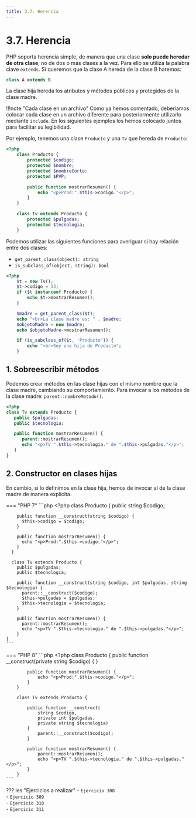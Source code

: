 ```yaml
---
title: 3.7. Herencia
---
```

# 3.7. Herencia

PHP soporta herencia simple, de manera que una clase **solo puede heredar de otra clase**, no de dos o más clases a la vez. Para ello se utiliza la palabra clave `extends`. Si queremos que la clase A hereda de la clase B haremos:

```php
class A extends B
```

La clase hija hereda los atributos y métodos públicos y protegidos de la clase madre.

!!!note "Cada clase en un archivo"
	Como ya hemos comentado, deberíamos colocar cada clase en un archivo diferente para posteriormente utilizarlo mediante `include`. En los siguientes ejemplos los hemos colocado juntos para facilitar su legibilidad.

Por ejemplo, tenemos una clase `Producto` y una `Tv` que hereda de `Producto`:

```php
<?php
    class Producto {
        protected $codigo;
        protected $nombre;
        protected $nombreCorto;
        protected $PVP;

        public function mostrarResumen() {
            echo "<p>Prod:".$this->codigo."</p>";
        }
    }

    class Tv extends Producto {
        protected $pulgadas;
        protected $tecnologia;
    }
```

Podemos utilizar las siguientes funciones para averiguar si hay relación entre dos clases:

- `get_parent_class(object): string`
- `is_subclass_of(object, string): bool`

```php
<?php
    $t = new Tv();
    $t->codigo = 33;
    if ($t instanceof Producto) {
        echo $t->mostrarResumen();
    }

    $madre = get_parent_class($t);
    echo "<br>La clase madre es: " . $madre;
    $objetoMadre = new $madre;
    echo $objetoMadre->mostrarResumen();

    if (is_subclass_of($t, 'Producto')) {
        echo "<br>Soy una hija de Producto";
	}
```

## 1. Sobreescribir métodos

Podemos crear métodos en las clase hijas con el mismo nombre que la clase madre, cambiando su comportamiento. Para invocar a los métodos de la clase madre: `parent::nombreMetodo()`.

```php
<?php
class Tv extends Producto {
   public $pulgadas;
   public $tecnologia;

   public function mostrarResumen() {
      parent::mostrarResumen();
      echo "<p>TV ".$this->tecnologia." de ".$this->pulgadas."</p>";
   }
}
```

## 2. Constructor en clases hijas

En cambio, si lo definimos en la clase hija, hemos de invocar al de la clase madre de manera explícita.

=== "PHP 7"
	```php
	<?php
	  class Producto {
	    public string $codigo;
	
	    public function __construct(string $codigo) {
	      $this->codigo = $codigo;
	    }
	
	    public function mostrarResumen() {
	      echo "<p>Prod:".$this->codigo."</p>";
	    }
	  }
	
	  class Tv extends Producto {
	    public $pulgadas;
	    public $tecnologia;
	
	    public function __construct(string $codigo, int $pulgadas, string $tecnologia) {
	      parent::__construct($codigo);
	      $this->pulgadas = $pulgadas;
	      $this->tecnologia = $tecnologia;
	    }
	
	    public function mostrarResumen() {
	      parent::mostrarResumen();
	      echo "<p>TV ".$this->tecnologia." de ".$this->pulgadas."</p>";
	    }
	}
	```
=== "PHP 8"
	```php
	<?php
		class Producto {
			public function __construct(private string $codigo) { }
	
			public function mostrarResumen() {
				echo "<p>Prod:".$this->codigo."</p>";
			}
		}
	
		class Tv extends Producto {
	
			public function __construct(
				string $codigo,
				private int $pulgadas,
				private string $tecnologia)
			{
				parent::__construct($codigo);
			}
	
			public function mostrarResumen() {
				parent::mostrarResumen();
				echo "<p>TV ".$this->tecnologia." de ".$this->pulgadas."</p>";
			}
		}
	```

??? ies "Ejercicios a realizar"
	- `Ejercicio 308`<br />
	- `Ejercicio 309`<br />
	- `Ejercicio 310`<br />
	- `Ejercicio 311`<br />
